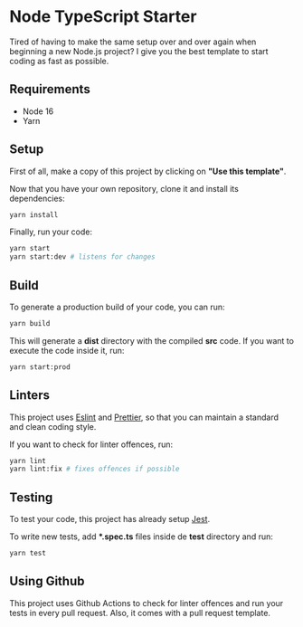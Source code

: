 # Node TypeScript Starter

Tired of having to make the same setup over and over again when beginning a new Node.js project? I give you the best template to start coding as fast as possible.

## Requirements
* Node 16
* Yarn

## Setup
First of all, make a copy of this project by clicking on **"Use this template"**.

Now that you have your own repository, clone it and install its dependencies:
```bash
yarn install
```

Finally, run your code:
```bash
yarn start
yarn start:dev # listens for changes 
```

## Build
To generate a production build of your code, you can run:
```bash
yarn build
```
This will generate a **dist** directory with the compiled **src** code. If you want to execute the code inside it, run:
```bash
yarn start:prod
```

## Linters
This project uses [Eslint](https://eslint.org/) and [Prettier](https://prettier.io/), so that you can maintain a standard and clean coding style.

If you want to check for linter offences, run:
```bash
yarn lint
yarn lint:fix # fixes offences if possible
```

## Testing
To test your code, this project has already setup [Jest](https://jestjs.io/).

To write new tests, add **\*.spec.ts** files inside de **test** directory and run:
```bash
yarn test
```

## Using Github
This project uses Github Actions to check for linter offences and run your tests in every pull request. Also, it comes with a pull request template.